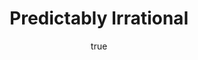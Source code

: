 ---
title: "Predictably Irrational"
bookCover: "/assets/book-covers/predictably-irrational.jpg"
slug: "predictably-irrational"
bookAuthor: "Dan Ariely"
rating: 10
done: false
tags: []
summary: false
detailedNotes: false
amazonLink: ""
author:
  name: Rico Trebeljahr
  picture: "/assets/blog/profile.jpeg"
---